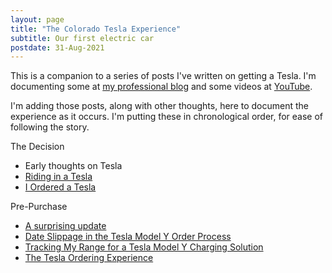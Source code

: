 ```yaml
---
layout: page
title: "The Colorado Tesla Experience"
subtitle: Our first electric car
postdate: 31-Aug-2021
---
```


This is a companion to a series of posts I've written on getting a Tesla. I'm documenting some at [my professional blog](https://voiceofthedba.com/tag/tesla/) and some videos at [YouTube](https://www.youtube.com/channel/UC4sRpzz05MCXqxUInjwQ_ew).

I'm adding those posts, along with other thoughts, here to document the experience as it occurs. I'm putting these in chronological order, for ease of following the story.

The Decision
- Early thoughts on Tesla
- [Riding in a Tesla](/projects/tesla/firstride/)
- [I Ordered a Tesla](/projects/tesla/ordertesla/)

Pre-Purchase
- [A surprising update](/projects/tesla/surpriseupdate/)
- [Date Slippage in the Tesla Model Y Order Process](/projects/tesla/dateslip/)
- [Tracking My Range for a Tesla Model Y Charging Solution](/projects/tesla/trackrange/)
- [The Tesla Ordering Experience](/projects/tesla/teslaorderexperience/)